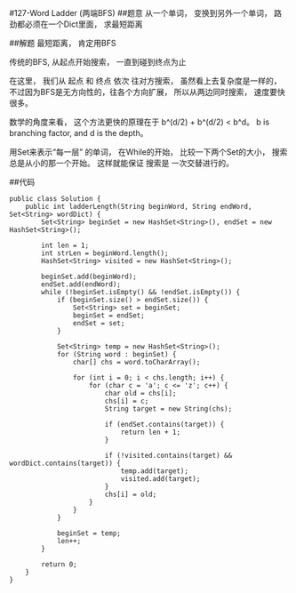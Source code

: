 #127-Word Ladder (两端BFS)
##题意
从一个单词， 变换到另外一个单词， 路劲都必须在一个Dict里面， 求最短距离

##解题
最短距离， 肯定用BFS

传统的BFS, 从起点开始搜索， 一直到碰到终点为止

在这里， 我们从 起点 和 终点 依次 往对方搜索， 虽然看上去复杂度是一样的， 不过因为BFS是无方向性的，往各个方向扩展， 所以从两边同时搜索， 速度要快很多。

数学的角度来看， 这个方法更快的原理在于 b^(d/2) + b^(d/2) < b^d。 b is branching factor, and d is the depth。

用Set来表示“每一层” 的单词， 在While的开始， 比较一下两个Set的大小， 搜索总是从小的那一个开始。 这样就能保证 搜索是 一次交替进行的。

##代码
```
public class Solution {    public int ladderLength(String beginWord, String endWord, Set<String> wordDict) {        Set<String> beginSet = new HashSet<String>(), endSet = new HashSet<String>();        int len = 1;        int strLen = beginWord.length();        HashSet<String> visited = new HashSet<String>();        beginSet.add(beginWord);        endSet.add(endWord);        while (!beginSet.isEmpty() && !endSet.isEmpty()) {            if (beginSet.size() > endSet.size()) {                Set<String> set = beginSet;                beginSet = endSet;                endSet = set;            }            Set<String> temp = new HashSet<String>();            for (String word : beginSet) {                char[] chs = word.toCharArray();                for (int i = 0; i < chs.length; i++) {                    for (char c = 'a'; c <= 'z'; c++) {                        char old = chs[i];                        chs[i] = c;                        String target = new String(chs);                        if (endSet.contains(target)) {                            return len + 1;                        }                        if (!visited.contains(target) && wordDict.contains(target)) {                            temp.add(target);                            visited.add(target);                        }                        chs[i] = old;                    }                }            }            beginSet = temp;            len++;        }        return 0;    }}
```